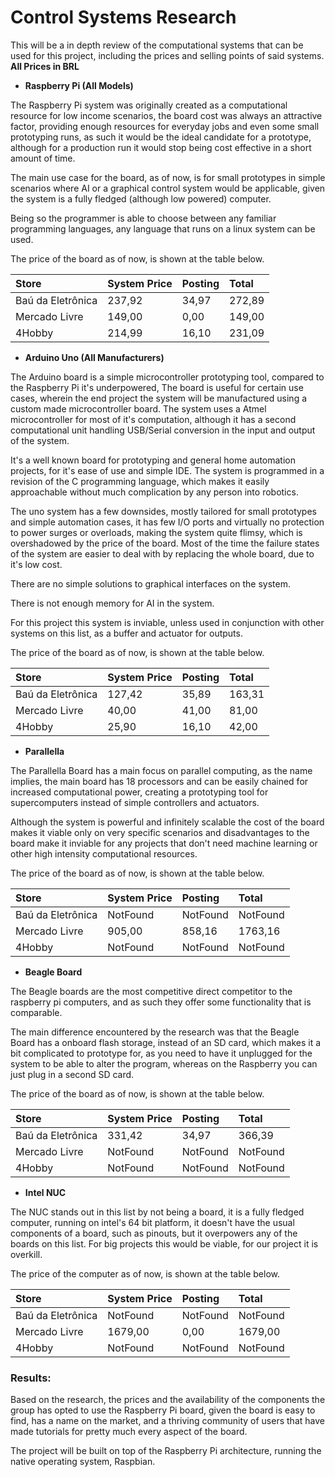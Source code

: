 # Control Systems Research

This will be a in depth review of the computational systems that can be used for this project, including the prices and selling points of said systems.
__All Prices in BRL__

* __Raspberry Pi (All Models)__

The Raspberry Pi system was originally created as a computational resource for low income scenarios, the board cost was always an attractive factor, providing enough resources for everyday jobs and even some small prototyping runs, as such it would be the ideal candidate for a prototype, although for a production run it would stop being cost effective in a short amount of time.

The main use case for the board, as of now, is for small prototypes in simple scenarios where AI or a graphical control system would be applicable, given the system is a fully fledged (although low powered) computer.

Being so the programmer is able to choose between any familiar programming languages, any language that runs on a linux system can be used.

The price of the board as of now, is shown at the table below.

|Store|System Price|Posting|Total|
|:-------------|:-------------|:------|:------|
|Baú da Eletrônica|237,92|34,97|272,89|
|Mercado Livre|149,00|0,00|149,00|
|4Hobby|214,99|16,10|231,09|


* __Arduino Uno (All Manufacturers)__

The Arduino board is a simple microcontroller prototyping tool, compared to the Raspberry Pi it's underpowered, The board is useful for certain use cases, wherein the end project the system will be manufactured using a custom made microcontroller board. The system uses a Atmel microcontroller for most of it's computation, although it has a second computational unit handling USB/Serial conversion in the input and output of the system.

It's a well known board for prototyping and general home automation projects, for it's ease of use and simple IDE. The system is programmed in a revision of the C programming language, which makes it easily approachable without much complication by any person into robotics.

The uno system has a few downsides, mostly tailored for small prototypes and simple automation cases, it has few I/O ports and virtually no protection to power surges or overloads, making the system quite flimsy, which is overshadowed by the price of the board. Most of the time the failure states of the system are easier to deal with by replacing the whole board, due to it's low cost.

There are no simple solutions to graphical interfaces on the system.

There is not enough memory for AI in the system.

For this project this system is inviable, unless used in conjunction with other systems on this list, as a buffer and actuator for outputs.

The price of the board as of now, is shown at the table below.

|Store|System Price|Posting|Total|
|:-------------|:-------------|:------|:------|
|Baú da Eletrônica|127,42|35,89|163,31|
|Mercado Livre|40,00|41,00|81,00|
|4Hobby|25,90|16,10|42,00|


* __Parallella__

The Parallella Board has a main focus on parallel computing, as the name implies, the main board has 18 processors and can be easily chained for increased computational power, creating a prototyping tool for supercomputers instead of simple controllers and actuators.

Although the system is powerful and infinitely scalable the cost of the board makes it viable only on very specific scenarios and disadvantages to the board make it inviable for any projects that don't need machine learning or other high intensity computational resources.

The price of the board as of now, is shown at the table below.

|Store|System Price|Posting|Total|
|:-------------|:-------------|:------|:------|
|Baú da Eletrônica|NotFound|NotFound|NotFound|
|Mercado Livre|905,00|858,16|1763,16|
|4Hobby|NotFound|NotFound|NotFound|

* __Beagle Board__

The Beagle boards are the most competitive direct competitor to the raspberry pi computers, and as such they offer some functionality that is comparable.

The main difference encountered by the research was that the Beagle Board has a onboard flash storage, instead of an SD card, which makes it a bit complicated to prototype for, as you need to have it unplugged for the system to be able to alter the program, whereas on the Raspberry you can just plug in a second SD card.

The price of the board as of now, is shown at the table below.

|Store|System Price|Posting|Total|
|:-------------|:-------------|:------|:------|
|Baú da Eletrônica|331,42|34,97|366,39|
|Mercado Livre|NotFound|NotFound|NotFound|
|4Hobby|NotFound|NotFound|NotFound|

* __Intel NUC__

The NUC stands out in this list by not being a board, it is a fully fledged computer, running on intel's 64 bit platform, it doesn't have the usual components of a board, such as pinouts, but it overpowers any of the boards on this list. For big projects this would be viable, for our project it is overkill.

The price of the computer as of now, is shown at the table below.

|Store|System Price|Posting|Total|
|:-------------|:-------------|:------|:------|
|Baú da Eletrônica|NotFound|NotFound|NotFound|
|Mercado Livre|1679,00|0,00|1679,00|
|4Hobby|NotFound|NotFound|NotFound|

### Results:

Based on the research, the prices and the availability of the components the group has opted to use the Raspberry Pi board, given the board is easy to find, has a name on the market, and a thriving community of users that have made tutorials for pretty much every aspect of the board.

The project will be built on top of the Raspberry Pi architecture, running the native operating system, Raspbian.
